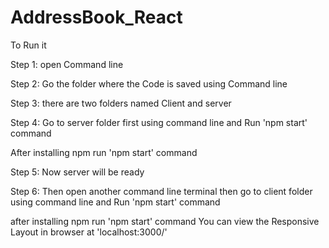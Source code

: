 # AddressBook_React

To Run it 

Step 1: open Command line 
 
Step 2: Go the folder where the Code is saved using Command line 

Step 3: there are two folders named Client and server 

Step 4: Go to server folder first using command line and Run 'npm start' command 

After installing npm run 'npm start' command 

Step 5: Now server will be ready 

Step 6: Then open another command line terminal then go to client folder using command line and Run 'npm start' command 

after installing npm run 'npm start' command You can view the Responsive Layout in browser at 'localhost:3000/'

